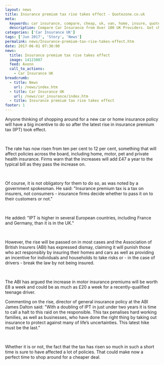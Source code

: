 ```yaml
---
layout: news
title: Insurance premium tax rise takes effect - Quotezone.co.uk
meta:
  keywords: car insurance, compare, cheap, uk, van, home, insure, quotes, online, comparison, bike, loans, life
  description: Compare Car Insurance from Over 100 UK Providers. Get cheap quotes online now using our fast, free, secure comparison site
categories: ['Car Insurance UK']
tags: ['Jun 2017', 'Story', 'News']
permalink: news/Insurance-premium-tax-rise-takes-effect.htm
date: 2017-06-01 07:30:00
news:
  title: Insurance premium tax rise takes effect
  image: 14123007
  feed: Axonn
  call_to_actions:
    - Car Insurance UK
breadcrumb:
  - title: News
    url: /news/index.htm
  - title: Car Insurance UK
    url: /news/car_insurance/index.htm
  - title: Insurance premium tax rise takes effect
footer: 1
---
```


Anyone thinking of shopping around for a new car or home insurance policy will have a big incentive to do so after the latest rise in insurance premium tax (IPT) took effect.

&nbsp;

The rate has now risen from ten per cent to 12 per cent, something that will affect policies across the board, including home, motor, pet and private health insurance. Firms warn that the increases will add &pound;47 a year to the typical bill as they pass the increase on.

&nbsp;

Of course, it is not obligatory for them to do so, as was noted by a government spokesman. He said: &quot;Insurance premium tax is a tax on insurers, not consumers - insurance firms decide whether to pass it on to their customers or not.&quot;

&nbsp;

He added: &quot;IPT is higher in several European countries, including France and Germany, than it is in the UK.&quot;

&nbsp;

However, the rise will be passed on in most cases and the Association of British Insurers (ABI) has expressed dismay, claiming it will punish those who act responsibly by insuring their homes and cars as well as providing an incentive for individuals and households to take risks or - in the case of drivers - break the law by not being insured.

&nbsp;

The ABI has argued the increase in motor insurance premiums will be worth &pound;8 a week and could be as much as &pound;20 a week for a recently-qualified teenage driver.

Commenting on the rise, director of general insurance policy at the ABI James Dalton said: &quot;With a doubling of IPT in just under two years it is time to call a halt to this raid on the responsible. This tax penalises hard working families, as well as businesses, who have done the right thing by taking out insurance to protect against many of life&rsquo;s uncertainties. This latest hike must be the last.&quot;

&nbsp;

Whether it is or not, the fact that the tax has risen so much in such a short time is sure to have affected a lot of policies. That could make now a perfect time to shop around for a cheaper deal.
